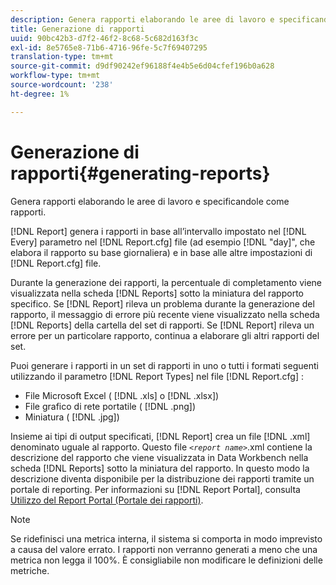 ```yaml
---
description: Genera rapporti elaborando le aree di lavoro e specificandole come rapporti.
title: Generazione di rapporti
uuid: 90bc42b3-d7f2-46f2-8c68-5c682d163f3c
exl-id: 8e5765e8-71b6-4716-96fe-5c7f69407295
translation-type: tm+mt
source-git-commit: d9df90242ef96188f4e4b5e6d04cfef196b0a628
workflow-type: tm+mt
source-wordcount: '238'
ht-degree: 1%

---
```


# Generazione di rapporti{#generating-reports}

Genera rapporti elaborando le aree di lavoro e specificandole come rapporti.

[!DNL Report] genera i rapporti in base all’intervallo impostato nel  [!DNL Every] parametro nel  [!DNL Report.cfg] file (ad esempio  [!DNL "day]&quot;, che elabora il rapporto su base giornaliera) e in base alle altre impostazioni di  [!DNL Report.cfg] file.

Durante la generazione dei rapporti, la percentuale di completamento viene visualizzata nella scheda [!DNL Reports] sotto la miniatura del rapporto specifico. Se [!DNL Report] rileva un problema durante la generazione del rapporto, il messaggio di errore più recente viene visualizzato nella scheda [!DNL Reports] della cartella del set di rapporti. Se [!DNL Report] rileva un errore per un particolare rapporto, continua a elaborare gli altri rapporti del set.

Puoi generare i rapporti in un set di rapporti in uno o tutti i formati seguenti utilizzando il parametro [!DNL Report Types] nel file [!DNL Report.cfg] :

* File Microsoft Excel ( [!DNL .xls] o [!DNL .xlsx])
* File grafico di rete portatile ( [!DNL .png])
* Miniatura ( [!DNL .jpg])

Insieme ai tipi di output specificati, [!DNL Report] crea un file [!DNL .xml] denominato uguale al rapporto. Questo file *`<report name>`*.xml contiene la descrizione del rapporto che viene visualizzata in Data Workbench nella scheda [!DNL Reports] sotto la miniatura del rapporto. In questo modo la descrizione diventa disponibile per la distribuzione dei rapporti tramite un portale di reporting. Per informazioni su [!DNL Report Portal], consulta [Utilizzo del Report Portal (Portale dei rapporti)](../../home/c-rpt-oview/c-rpt-portal/c-rpt-portal.md#concept-f692210cad494c00865dbf325eb5ed35).

>[!NOTE]
>
>Se ridefinisci una metrica interna, il sistema si comporta in modo imprevisto a causa del valore errato. I rapporti non verranno generati a meno che una metrica non legga il 100%. È consigliabile non modificare le definizioni delle metriche.
